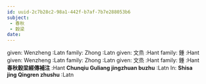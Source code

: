 ```yaml
---
id: uuid-2c7b28c2-98a1-442f-b7af-7b7e288053b6
subject: 
 - 春秋
 - 穀梁
date: 
---
```


given: Wenzheng :Latn
family: Zhong :Latn
given: 文烝 :Hant
family: 鍾 :Hant
given: Wenzheng :Latn
family: Zhong :Latn
given: 文烝 :Hant
family: 鍾 :Hant
**春秋穀梁經傳補注** :Hant
**Chunqiu Guliang jingzhuan  buzhu** :Latn
In: 
**Shisa jing Qingren zhushu** :Latn